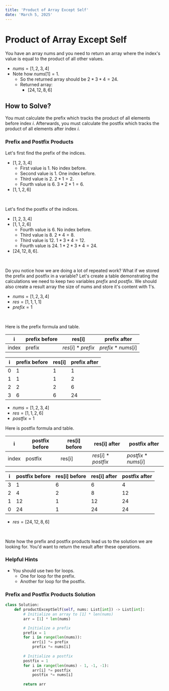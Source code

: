 ```yaml
---
title: 'Product of Array Except Self'
date: 'March 5, 2025'
---
```


# Product of Array Except Self

You have an array nums and you need to return an array where the index's value is equal to the product of all other values.

- $nums = [1, 2, 3, 4]$
- Note how $nums[1] = 1$.
    - So the returned array should be $2 * 3 * 4 = 24$.
    - Returned array:
        - $[24, 12, 8, 6]$

## How to Solve?

You must calculate the prefix which tracks the product of all elements before index $i$. Afterwards, you must calculate the postfix which tracks the product of all elements after index $i$.

### Prefix and Postfix Products

Let's first find the prefix of the indices.

- $[1, 2, 3, 4]$
    - First value is 1. No index before.
    - Second value is 1. One index before.
    - Third value is 2. $2 * 1 = 2$.
    - Fourth value is 6. $3 * 2 * 1 = 6$.
- $[1, 1, 2, 6]$

<br />

Let's find the postfix of the indices.

- $[1, 2, 3, 4]$
- $[1, 1, 2, 6]$
    - Fourth value is 6. No index before.
    - Third value is 8. $2 * 4 = 8$.
    - Third value is 12. $1 * 3 * 4 = 12$.
    - Fourth value is 24. $1 * 2 * 3 * 4 = 24$.
- $[24, 12, 8, 6]$.

<br />

Do you notice how we are doing a lot of repeated work? What if we stored the prefix and postfix in a variable? Let's create a table demonstrating the calculations we need to keep two variables $prefix$ and $postfix$. We should also create a result array the size of nums and store it's content with 1's.

- $nums = [1, 2, 3, 4]$
- $res = [1, 1, 1, 1]$
- $prefix = 1$

<br />

Here is the prefix formula and table.

|   i       |   prefix before   |   res[i]              |   prefix after
|   ---     |   ---             |   ---                 |   ---
|   index   |   prefix          |   $res[i] * prefix$   |   $prefix * nums[i]$   

|   i   |   prefix before   |   res[i]  |   prefix after
|   --- |   ---             |   ---     |   ---
|   0   |   1               |   1       |   1
|   1   |   1               |   1       |   2
|   2   |   2               |   2       |   6
|   3   |   6               |   6       |   24

- $nums = [1, 2, 3, 4]$
- $res = [1, 1, 2, 6]$
- $postfix = 1$

Here is postfix formula and table.

|   i       |   postfix before      |   res[i] before   |   res[i] after        |   postfix after
|   ---     |   ---                 |   ---             |   ---                 |   ---
|   index   |   postfix             |   res[i]          |   $res[i] * postfix$  |   $postfix * nums[i]$

|   i       |   postfix before      |   res[i] before   |   res[i] after        |   postfix after
|   ---     |   ---                 |   ---             |   ---                 |   ---
|   3       |   1                   |   6               |   6                   |   4
|   2       |   4                   |   2               |   8                   |   12
|   1       |   12                  |   1               |   12                  |   24
|   0       |   24                  |   1               |   24                  |   24

- $res = [24, 12, 8, 6]$

<br />

Note how the prefix and postfix products lead us to the solution we are looking for. You'd want to return the result after these operations.

### Helpful Hints

- You should use two for loops.
    - One for loop for the prefix.
    - Another for loop for the postfix.

### Prefix and Postfix Products Solution

```python
class Solution:
    def productExceptSelf(self, nums: List[int]) -> List[int]:
        # Initialize an array to [1] * len(nums)
        arr = [1] * len(nums)

        # Initialize a prefix
        prefix = 1
        for i in range(len(nums)):
            arr[i] *= prefix
            prefix *= nums[i]
        
        # Initialize a postfix
        postfix = 1
        for i in range(len(nums) - 1, -1, -1):
            arr[i] *= postfix
            postfix *= nums[i]
        
        return arr